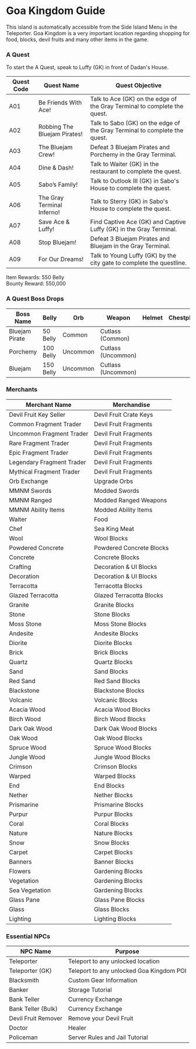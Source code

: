 
# Goa Kingdom Guide

This island is automatically accessible from the Side Island Menu in the Teleporter. Goa Kingdom is a very important location regarding shopping for food, blocks, devil fruits and many other items in the game.

### A Quest

To start the A Quest, speak to Luffy (GK) in front of Dadan's House.

| Quest Code| Quest Name                    | Quest Objective|
|-----------|-----------                    |-----------|
| A01       | Be Friends With Ace!          |Talk to Ace (GK) on the edge of the Gray Terminal to complete the quest.|
| A02       | Robbing The Bluejam Pirates!  |Talk to Sabo (GK) on the edge of the Gray Terminal to complete the quest.|
| A03       | The Bluejam Crew!             |Defeat 3 Bluejam Pirates and Porchemy in the Gray Terminal.|
| A04       | Dine & Dash!                  |Talk to Waiter (GK) in the restaurant to complete the quest.|
| A05       | Sabo’s Family!                |Talk to Outlook III (GK) in Sabo's House to complete the quest.|
| A06       | The Gray Terminal Inferno!    |Talk to Sterry (GK) in Sabo's House to complete the quest.|
| A07       | Save Ace & Luffy!             |Find Captive Ace (GK) and Captive Luffy (GK) in the Gray Terminal.|
| A08       | Stop Bluejam!                 |Defeat 3 Bluejam Pirates and Bluejam in the Gray Terminal.|
| A09       | For Our Dreams!               |Talk to Young Luffy (GK) by the city gate to complete the questline.|

Item Rewards: 550 Belly<br>
Bounty Reward: 550,000

### A Quest Boss Drops

| Boss Name     | Belly      | Orb       | Weapon            | Helmet    | Chestplate | Leggings  | Boots     | Other     |
|-----------    |----------- |-----------|-----------        |-----------|----------- |-----------|-----------|-----------|
| Bluejam Pirate| 50 Belly   | Common    | Cutlass (Common)  |           |            |           |           |           |
| Porchemy      | 100 Belly  | Uncommon  | Cutlass (Uncommon)|           |            |           |           |           |
| Bluejam       | 150 Belly  | Uncommon  | Cutlass (Uncommon)|           |            |           |           |           |

### Merchants

| Merchant Name             | Merchandise               |
|-------------              |-----------                |
| Devil Fruit Key Seller    | Devil Fruit Crate Keys    |
| Common Fragment Trader    | Devil Fruit Fragments     |
| Uncommon Fragment Trader  | Devil Fruit Fragments     |
| Rare Fragment Trader      | Devil Fruit Fragments     |
| Epic Fragment Trader      | Devil Fruit Fragments     |
| Legendary Fragment Trader | Devil Fruit Fragments     |
| Mythical Fragment Trader  | Devil Fruit Fragments     |
| Orb Exchange              | Upgrade Orbs              |
| MMNM Swords               | Modded Swords             |
| MMNM Ranged               | Modded Ranged Weapons     |
| MMNM Ability Items        | Modded Ability Items      |
| Waiter                    | Food                      |
| Chef                      | Sea King Meat             |
| Wool                      | Wool Blocks               |
| Powdered Concrete         | Powdered Concrete Blocks  |
| Concrete                  | Concrete Blocks           |
| Crafting                  | Decoration & UI Blocks    |
| Decoration                | Decoration & UI Blocks    |
| Terracotta                | Terracotta Blocks         |
| Glazed Terracotta         | Glazed Terracotta Blocks  |
| Granite                   | Granite Blocks            |
| Stone                     | Stone Blocks              |
| Moss Stone                | Moss Stone Blocks         |
| Andesite                  | Andesite Blocks           |
| Diorite                   | Diorite Blocks            |
| Brick                     | Brick Blocks              |
| Quartz                    | Quartz Blocks             |
| Sand                      | Sand Blocks               |
| Red Sand                  | Red Sand Blocks           |
| Blackstone                | Blackstone Blocks         |
| Volcanic                  | Volcanic Blocks           |
| Acacia Wood               | Acacia Wood Blocks        |
| Birch Wood                | Birch Wood Blocks         |
| Dark Oak Wood             | Dark Oak Wood Blocks      |
| Oak Wood                  | Oak Wood Blocks           |
| Spruce Wood               | Spruce Wood Blocks        |
| Jungle Wood               | Jungle Wood Blocks        |
| Crimson                   | Crimson Blocks            |
| Warped                    | Warped Blocks             |
| End                       | End Blocks                |
| Nether                    | Nether Blocks             |
| Prismarine                | Prismarine Blocks         |
| Purpur                    | Purpur Blocks             |
| Coral                     | Coral Blocks              |
| Nature                    | Nature Blocks             |
| Snow                      | Snow Blocks               |
| Carpet                    | Carpet Blocks             |
| Banners                   | Banner Blocks             |
| Flowers                   | Gardening Blocks          |
| Vegetation                | Gardening Blocks          |
| Sea Vegetation            | Gardening Blocks          |
| Glass Pane                | Glass Pane Blocks         |
| Glass                     | Glass Blocks              |
| Lighting                  | Lighting Blocks           |

### Essential NPCs

| NPC Name              | Purpose                                   |
|-------------          |-----------                                |
| Teleporter            | Teleport to any unlocked location         |
| Teleporter (GK)       | Teleport to any unlocked Goa Kingdom POI  |
| Blacksmith            | Custom Gear Information                   |
| Banker                | Storage Tutorial                          |
| Bank Teller           | Currency Exchange                         |
| Bank Teller (Bulk)    | Currency Exchange                         |
| Devil Fruit Remover   | Remove your Devil Fruit                   |
| Doctor                | Healer                         |
| Policeman             | Server Rules and Jail Tutorial            |
